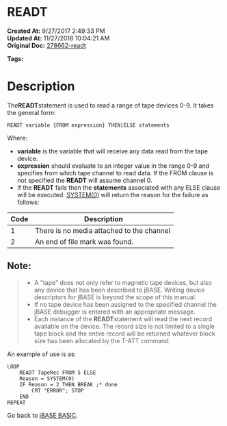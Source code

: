 # READT

**Created At:** 9/27/2017 2:49:33 PM  
**Updated At:** 11/27/2018 10:04:21 AM  
**Original Doc:** [278662-readt](https://docs.jbase.com/36868-jbase-basic/278662-readt)  

**Tags:**
<badge text='tape devices' vertical='middle' />

# Description

The**READT**statement is used to read a range of tape devices 0-9. It takes the general form:

```
READT variable {FROM expression} THEN|ELSE statements
```

Where:

- **variable** is the variable that will receive any data read from the tape device.
- **expression** should evaluate to an integer value in the range 0-9 and specifies from which tape channel to read data. If the FROM clause is not specified the **READT** will assume channel 0.
- If the **READT** fails then the **statements** associated with any ELSE clause will be executed. [SYSTEM(0)](./../system-functions) will return the reason for the failure as follows:



| Code |  Description |
| --- | --- |
| 1<br> | There is no media attached to the channel<br> |
| 2<br> | An end of file mark was found.<br> |


## Note:


> - A "tape" does not only refer to magnetic tape devices, but also any device that has been described to jBASE. Writing device descriptors for jBASE is beyond the scope of this manual.
> - If no tape device has been assigned to the specified channel the jBASE debugger is entered with an appropriate message.
> - Each instance of the **READT**statement will read the next record available on the device. The record size is not limited to a single tape block and the entire record will be returned whatever block size has been allocated by the T-ATT command.


An example of use is as:

```
LOOP
    READT TapeRec FROM 5 ELSE
    Reason = SYSTEM(0)
    IF Reason = 2 THEN BREAK ;* done
        CRT "ERROR"; STOP
    END
REPEAT
```



Go back to [jBASE BASIC](./../jbase-basic-programmers-reference-guide).
